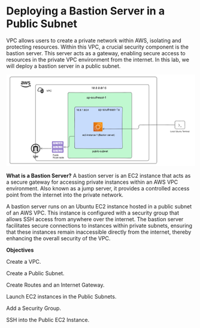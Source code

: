 # Deploying a Bastion Server in a Public Subnet

VPC allows users to create a private network within AWS, isolating and protecting resources. Within this VPC, a crucial security component is the bastion server. This server acts as a gateway, enabling secure access to resources in the private VPC environment from the internet. In this lab, we will deploy a bastion server in a public subnet.

![alt text](image.png)

**What is a Bastion Server?**
A bastion server is an EC2 instance that acts as a secure gateway for accessing private instances within an AWS VPC environment. Also known as a jump server, it provides a controlled access point from the internet into the private network.

A bastion server runs on an Ubuntu EC2 instance hosted in a public subnet of an AWS VPC. This instance is configured with a security group that allows SSH access from anywhere over the internet. The bastion server facilitates secure connections to instances within private subnets, ensuring that these instances remain inaccessible directly from the internet, thereby enhancing the overall security of the VPC.

**Objectives**

Create a VPC.

Create a Public Subnet.

Create Routes and an Internet Gateway.

Launch EC2 instances in the Public Subnets.

Add a Security Group.

SSH into the Public EC2 Instance.

